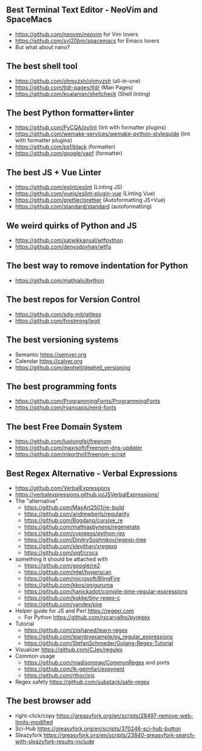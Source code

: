 ## Best Terminal Text Editor - NeoVim and SpaceMacs
- https://github.com/neovim/neovim for Vim lovers
- https://github.com/syl20bnr/spacemacs for Emacs lovers
- But what about nano?

## The best shell tool
- https://github.com/ohmyzsh/ohmyzsh (all-in-one)
- https://github.com/tldr-pages/tldr (Man Pages)
- https://github.com/koalaman/shellcheck (Shell linting)

## The best Python formatter+linter
- https://github.com/PyCQA/pylint (lint with formatter plugins)
- https://github.com/wemake-services/wemake-python-styleguide (lint with formatter plugins)
- https://github.com/psf/black (formatter)
- https://github.com/google/yapf (formatter)

## The best JS + Vue Linter
- https://github.com/eslint/eslint (Linting JS)
- https://github.com/vuejs/eslint-plugin-vue (Linting Vue)
- https://github.com/prettier/prettier (Autoformatting JS+Vue)
- https://github.com/standard/standard (autoformatting)

## We weird quirks of Python and JS
- https://github.com/satwikkansal/wtfpython
- https://github.com/denysdovhan/wtfjs

## The best way to remove indentation for Python
- https://github.com/mathialo/bython

## The best repos for Version Control
- https://github.com/sdg-mit/gitless
- https://github.com/frostming/legit

## The best versioning systems
- Semantic https://semver.org
- Calendar https://calver.org
- https://github.com/dephell/dephell_versioning

## The best programming fonts
- https://github.com/ProgrammingFonts/ProgrammingFonts
- https://github.com/ryanoasis/nerd-fonts

## The best Free Domain System
- https://github.com/luolongfei/freenom
- https://github.com/maxisoft/Freenom-dns-updater
- https://github.com/mkorthof/freenom-script

## Best Regex Alternative - Verbal Expressions
- https://github.com/VerbalExpressions
- https://verbalexpressions.github.io/JSVerbalExpressions/
- The "alternative"
  - https://github.com/MaxArt2501/re-build
  - https://github.com/andrewberls/regularity
  - https://github.com/Bogdanp/cursive_re
  - https://github.com/mathiasbynens/regenerate
  - https://github.com/cypreess/python-rex
  - https://github.com/DmitrySoshnikov/regexp-tree
  - https://github.com/slevithan/xregexp
  - https://github.com/iogf/crocs
- something it should be attached with
  - https://github.com/google/re2
  - https://github.com/intel/hyperscan
  - https://github.com/microsoft/BlingFire
  - https://github.com/kkos/oniguruma
  - https://github.com/hanickadot/compile-time-regular-expressions
  - https://github.com/kokke/tiny-regex-c
  - https://github.com/yandex/pire
- Helper guide for JS and Perl https://regexr.com
  - For Python https://github.com/rscarvalho/pyregex
- Tutorial
  - https://github.com/ziishaned/learn-regex
  - https://github.com/learnbyexample/py_regular_expressions
  - https://github.com/StefanSchroeder/Golang-Regex-Tutorial
- Visualizer https://github.com/CJex/regulex
- Common usage 
  - https://github.com/madisonmay/CommonRegex and ports
  - https://github.com/lk-geimfari/expynent
  - https://github.com/rthor/isjs
- Regex safety https://github.com/substack/safe-regex

## The best browser add
- right-click/copy https://greasyfork.org/en/scripts/28497-remove-web-limits-modified
- Sci-Hub https://greasyfork.org/en/scripts/370246-sci-hub-button
- Sleazyfork https://greasyfork.org/en/scripts/23840-greasyfork-search-with-sleazyfork-results-include
